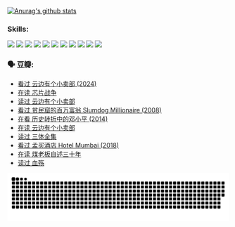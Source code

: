 
[![Anurag's github stats](https://github-readme-stats.vercel.app/api?username=w940853815)](https://github.com/anuraghazra/github-readme-stats)

### Skills:

<code><img height="32" src="https://cdn.jsdelivr.net/npm/simple-icons@v5/icons/python.svg"></code>
<code><img height="32" src="https://cdn.jsdelivr.net/npm/simple-icons@v5/icons/javascript.svg"></code>
<code><img height="32" src="https://cdn.jsdelivr.net/npm/simple-icons@v5/icons/django.svg"></code>
<code><img height="32" src="https://cdn.jsdelivr.net/npm/simple-icons@v5/icons/flask.svg"></code>
<code><img height="32" src="https://cdn.jsdelivr.net/npm/simple-icons@v5/icons/vuetify.svg"></code>
<code><img height="32" src="https://cdn.jsdelivr.net/npm/simple-icons@v5/icons/git.svg"></code>
<code><img height="32" src="https://cdn.jsdelivr.net/npm/simple-icons@v5/icons/docker.svg"></code>
<code><img height="32" src="https://cdn.jsdelivr.net/npm/simple-icons@v5/icons/postgresql.svg"></code>
<code><img height="32" src="https://cdn.jsdelivr.net/npm/simple-icons@v5/icons/elasticsearch.svg"></code>
<code><img height="32" src="https://cdn.jsdelivr.net/npm/simple-icons@v5/icons/macos.svg"></code>
<code><img height="32" src="https://cdn.jsdelivr.net/npm/simple-icons@v5/icons/linux.svg"></code>

### 🗣 豆瓣:

<!-- DOUBAN-ACTIVITIES:START -->
- [看过 云边有个小卖部‎ (2024)](https://www.douban.com/doubanapp/dispatch?uri=%2Fstatus%2F4780625854%2F&_i=31795271)
- [在读 芯片战争](https://www.douban.com/doubanapp/dispatch?uri=%2Fstatus%2F4777974597%2F&_i=31795271)
- [读过 云边有个小卖部](https://www.douban.com/doubanapp/dispatch?uri=%2Fstatus%2F4777683256%2F&_i=31795271)
- [看过 贫民窟的百万富翁 Slumdog Millionaire‎ (2008)](https://www.douban.com/doubanapp/dispatch?uri=%2Fstatus%2F4773929638%2F&_i=31795271)
- [在看 历史转折中的邓小平‎ (2014)](https://www.douban.com/doubanapp/dispatch?uri=%2Fstatus%2F4771794874%2F&_i=31795271)
- [在读 云边有个小卖部](https://www.douban.com/doubanapp/dispatch?uri=%2Fstatus%2F4771764828%2F&_i=31795271)
- [读过 三体全集](https://www.douban.com/doubanapp/dispatch?uri=%2Fstatus%2F4771363576%2F&_i=31795271)
- [看过 孟买酒店 Hotel Mumbai‎ (2018)](https://www.douban.com/doubanapp/dispatch?uri=%2Fstatus%2F4768506132%2F&_i=31795271)
- [在读 煤老板自述三十年](https://www.douban.com/doubanapp/dispatch?uri=%2Fstatus%2F4762524233%2F&_i=31795271)
- [读过 血殇](https://www.douban.com/doubanapp/dispatch?uri=%2Fstatus%2F4762523174%2F&_i=31795271)
<!-- DOUBAN-ACTIVITIES:END -->


![Snake animation](https://raw.githubusercontent.com/w940853815/w940853815/output/github-contribution-grid-snake.svg)

<!--
**w940853815/w940853815** is a ✨ _special_ ✨ repository because its `README.md` (this file) appears on your GitHub profile.

Here are some ideas to get you started:

- 🔭 I’m currently working on ...
- 🌱 I’m currently learning ...
- 👯 I’m looking to collaborate on ...
- 🤔 I’m looking for help with ...
- 💬 Ask me about ...
- 📫 How to reach me: ...
- 😄 Pronouns: ...
- ⚡ Fun fact: ...
-->

